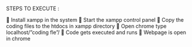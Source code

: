 STEPS TO EXECUTE :

	Install xampp in the system
	Start the xampp control panel
	Copy the coding files to the htdocs in xampp directory
	Open chrome type localhost/”coding fle”/
	Code gets executed and runs
	Webpage is open in chrome
